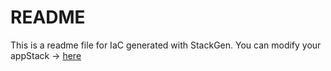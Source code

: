 # README
This is a readme file for IaC generated with StackGen.
You can modify your appStack -> [here](http://stage.dev.stackgen.com/appstacks/ae98381d-cd26-42be-91b3-2c6f61cc6637)
